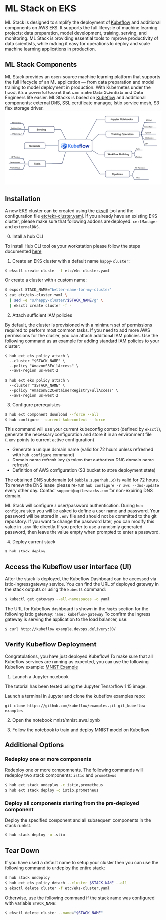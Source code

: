 # ML Stack on EKS

ML Stack is designed to simplify the deployment of [Kubeflow](https://github.com/kubeflow) and additional components on AWS EKS.  It supports the full lifecycle of machine learning projects: data preparation, model development, training, serving, and monitoring.  ML Stack is providing essential tools to improve productivity of data scientists, while making it easy for operations to deploy and scale machine learning applications in production.

## ML Stack Components

ML Stack provides an open-source machine learning platform that supports the full lifecycle of an ML application — from data preparation and model training to model deployment in production.  With Kubernetes under the hood, it’s a powerful toolset that can make Data Scientists and Data Engineers life easier.  ML Stacks is based on [Kubeflow](https://github.com/kubeflow) and additional components: external DNS, SSL certificate manager, Istio service mesh, S3 flex storage driver.
![Components](/etc/kubeflow_components.png)

## Installation

A new EKS cluster can be created using the [eksctl](https://docs.aws.amazon.com/eks/latest/userguide/eksctl.html) tool and the configuration file [etc/eks-cluster.yaml](etc/eks-cluster.yaml). If you already have an existing EKS cluster, please make sure that following addons are deployed: `certManager` and `externalDNS`.

0. Intall a hub CLI

To install Hub CLI tool on your workstation please follow the steps documented [here](https://superhub.io)

1. Create an EKS cluster with a default name `happy-cluster`:

```bash
$ eksctl create cluster -f etc/eks-cluster.yaml
```

Or create a cluster with a custom name:

```bash
$ export STACK_NAME="better-name-for-my-cluster"
$ cat etc/eks-cluster.yaml \
  | sed -e "s/happy-cluster/$STACK_NAME/g" \
  | eksctl create cluster -f -
```

2. Attach sufficient IAM policies

By default, the cluster is provisioned with a minimum set of permissions required to perform most common tasks.  If you need to add more AWS permissions for the cluster, you can attach additional IAM policies.  Use the following command as an example for adding standard IAM policies to your cluster:

```
$ hub ext eks policy attach \
  --cluster "$STACK_NAME" \
  --policy "AmazonS3FullAccess" \
  --aws-region us-west-2
  
$ hub ext eks policy attach \
  --cluster "$STACK_NAME" \
  --policy "AmazonEC2ContainerRegistryFullAccess" \
  --aws-region us-west-2
```

3. Configure prerequisites

```bash
$ hub ext component download --force --all
$ hub configure --current-kubecontext --force
```

This command will use your current kubeconfig context (defined by `eksctl`), generate the necessary configuration and store it in an environment file (`.env` points to current active configuration)

* Generate a unique domain name (valid for 72 hours unless refreshed with `hub configure` command)
* Domain name refresh key (a token that authorizes DNS domain name refresh)
* Definition of AWS configuration (S3 bucket to store deployment state)

The obtained DNS subdomain (of `bubble.superhub.io`) is valid for 72 hours. To renew the DNS lease, please re-run `hub configure -r aws --dns-update` every other day. Contact `support@agilestacks.com` for non-expiring DNS domain.

ML Stack will configure a user/password authentication. During `hub configure` step you will be asked to define a user name and password. Your password will be stored in `.env` file and should not be committed to the git repository. If you want to change the password later, you can modify this value in `.env` file directly.  If you prefer to use a randomly generated password, then leave the value empty when prompted to enter a password.

4. Deploy current stack

```bash
$ hub stack deploy
```

## Access the Kubeflow user interface (UI)
After the stack is deployed, the Kubeflow Dashboard can be accessed via istio-ingressgateway service.  You can find the URL of deployed gateway in the stack outputs or using the `kubectl` command:
```bash
$ kubectl get gateways --all-namespaces -o yaml
```

The URL for Kubeflow dashboard is shown in the `hosts` section for the following Istio gateway:
`name: kubeflow-gateway`
To confirm the ingress gateway is serving the application to the load balancer, use:
```bash
$ curl http://kubeflow.example.devops.delivery:80/
```

## Verify Kubeflow Deployment

Congratulations, you have just deployed Kubeflow! To make sure that all Kubeflow services are running as expected, you can use the following Kubeflow example: [MNIST Example](https://github.com/kubeflow/examples/tree/master/mnist)

1. Launch a Jupyter notebook

The tutorial has been tested using the Jupyter Tensorflow 1.15 image.

Launch a terminal in Jupyter and clone the kubeflow examples repo:

```
git clone https://github.com/kubeflow/examples.git git_kubeflow-examples
```

2. Open the notebook mnist/mnist_aws.ipynb

3. Follow the notebook to train and deploy MNIST model on Kubeflow


## Additional Options

### Redeploy one or more components

Redeploy one or more compomnents. The following commands will redeploy two stack components: `istio` and `prometheus`

```bash
$ hub ext stack undeploy -c istio,prometheus
$ hub ext stack deploy -c istio,prometheus
```

### Deploy all components starting from the pre-deployed component

Deploy the specified component and all subsequent components in the stack runlist.

```bash
$ hub stack deploy -o istio
```

## Tear Down

If you have used a default name to setup your cluster then you can use the following command to undeploy the entire stack:

```bash
$ hub stack undeploy
$ hub ext eks policy detach --cluster $STACK_NAME --all
$ eksctl delete cluster -f etc/eks-cluster.yaml
```

Otherwise, use the following command if the stack name was configured with variable `STACK_NAME`:

```bash
$ eksctl delete cluster --name="$STACK_NAME"
```
